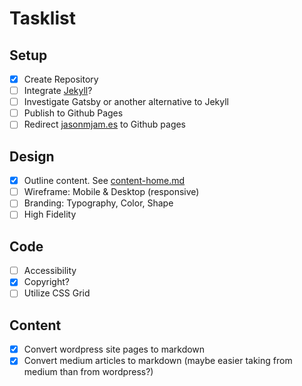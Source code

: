 # Tasklist

## Setup

- [x] Create Repository
- [ ] Integrate [Jekyll](https://jekyllrb.com/)?
- [ ] Investigate Gatsby or another alternative to Jekyll
- [ ] Publish to Github Pages
- [ ] Redirect [jasonmjam.es](https://jasonmjam.es/) to Github pages

## Design

- [x] Outline content.  See [content-home.md](content-home.md)
- [ ] Wireframe: Mobile & Desktop (responsive)
- [ ] Branding: Typography, Color, Shape
- [ ] High Fidelity

## Code

- [ ] Accessibility
- [x] Copyright?
- [ ] Utilize CSS Grid

## Content

- [x] Convert wordpress site pages to markdown
- [x] Convert medium articles to markdown (maybe easier taking from medium than from wordpress?)

